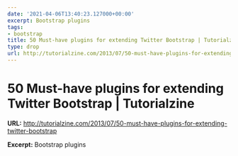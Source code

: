 ```yaml
---
date: '2021-04-06T13:40:23.127000+00:00'
excerpt: Bootstrap plugins
tags:
- bootstrap
title: 50 Must-have plugins for extending Twitter Bootstrap | Tutorialzine
type: drop
url: http://tutorialzine.com/2013/07/50-must-have-plugins-for-extending-twitter-bootstrap
---
```


# 50 Must-have plugins for extending Twitter Bootstrap | Tutorialzine

**URL:** http://tutorialzine.com/2013/07/50-must-have-plugins-for-extending-twitter-bootstrap

**Excerpt:** Bootstrap plugins
